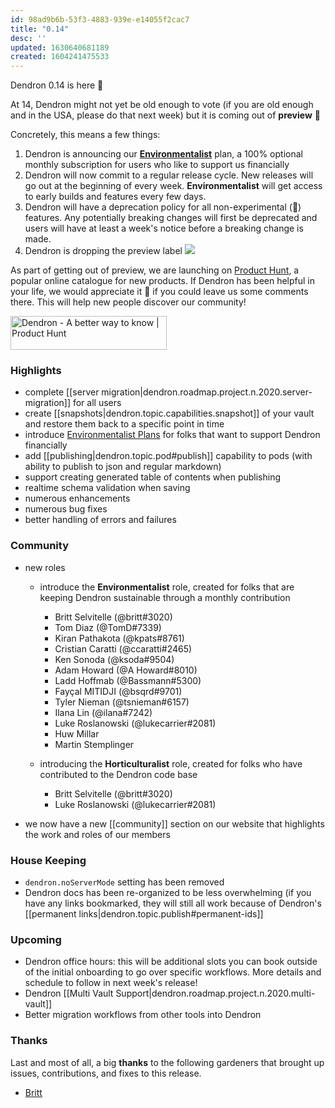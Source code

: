 ```yaml
---
id: 98ad9b6b-53f3-4883-939e-e14055f2cac7
title: "0.14"
desc: ''
updated: 1630640681189
created: 1604241475533
---
```

Dendron 0.14 is here 🌱

At 14, Dendron might not yet be old enough to vote (if you are old enough and in the USA, please do that next week) but it is coming out of **preview** 🥳

Concretely, this means a few things:

1. Dendron is announcing our **[Environmentalist](https://accounts.dendron.so/account/subscribe)** plan, a 100% optional monthly subscription for users who like to support us financially
2. Dendron will now commit to a regular release cycle. New releases will go out at the beginning of every week. **Environmentalist** will get access to early builds and features every few days. 
3. Dendron will have a deprecation policy for all non-experimental (🚧) features. Any potentially breaking changes will first be deprecated and users will have at least a week's notice before a breaking change is made. 
4. Dendron is dropping the preview label 
   ![](https://foundation-prod-assetspublic53c57cce-8cpvgjldwysl.s3-us-west-2.amazonaws.com/assets/images/preview.png)

As part of getting out of preview, we are launching on [Product Hunt](https://www.producthunt.com/posts/dendron), a popular online catalogue for new products. If Dendron has been helpful in your life, we would appreciate it 🙏 if you could leave us some comments there. This will help new people discover our community!

<a href="https://www.producthunt.com/posts/dendron?utm_source=badge-featured&utm_medium=badge&utm_souce=badge-dendron" target="_blank"><img src="https://api.producthunt.com/widgets/embed-image/v1/featured.svg?post_id=273037&theme=light" alt="Dendron - A better way to know | Product Hunt" style="width: 250px; height: 54px;" width="250" height="54" /></a>

### Highlights

- complete [[server migration|dendron.roadmap.project.n.2020.server-migration]] for all users
- create [[snapshots|dendron.topic.capabilities.snapshot]] of your vault and restore them back to a specific point in time
- introduce [Environmentalist Plans](https://accounts.dendron.so/account/subscribe) for folks that want to support Dendron financially
- add [[publishing|dendron.topic.pod#publish]] capability to pods (with ability to publish to json and regular markdown)
- support creating generated table of contents when publishing
- realtime schema validation when saving
- numerous enhancements 
- numerous bug fixes 
- better handling of errors and failures 

### Community

- new roles

  - introduce the **Environmentalist** role, created for folks that are keeping Dendron sustainable through a monthly contribution
    - Britt Selvitelle (@britt#3020)
    - Tom Diaz (@TomD#7339)
    - Kiran Pathakota (@kpats#8761)
    - Cristian Caratti (@ccaratti#2465)
    - Ken Sonoda (@ksoda#9504)
    - Adam Howard (@A Howard#8010)
    - Ladd Hoffmab (@Bassmann#5300)
    - Fayçal MITIDJI (@bsqrd#9701)
    - Tyler Nieman (@tsnieman#6157)
    - Ilana Lin (@ilana#7242)
    - Luke Roslanowski (@lukecarrier#2081)
    - Huw Millar 
    - Martin Stemplinger

  - introducing the **Horticulturalist** role, created for folks who have contributed to the Dendron code base
    - Britt Selvitelle (@britt#3020)
    - Luke Roslanowski (@lukecarrier#2081)
- we now have a new [[community]] section on our website that highlights the work and roles of our members

### House Keeping

- `dendron.noServerMode` setting has been removed
- Dendron docs has been re-organized to be less overwhelming (if you have any links bookmarked, they will still all work because of Dendron's [[permanent links|dendron.topic.publish#permanent-ids]]

### Upcoming

- Dendron office hours: this will be additional slots you can book outside of the initial onboarding to go over specific workflows. More details and schedule to follow in next week's release! 
- Dendron [[Multi Vault Support|dendron.roadmap.project.n.2020.multi-vault]]
- Better migration workflows from other tools into Dendron

### Thanks

Last and most of all, a big **thanks** to the following gardeners that brought up issues, contributions, and fixes to this release.

- [Britt](https://github.com/bs)


